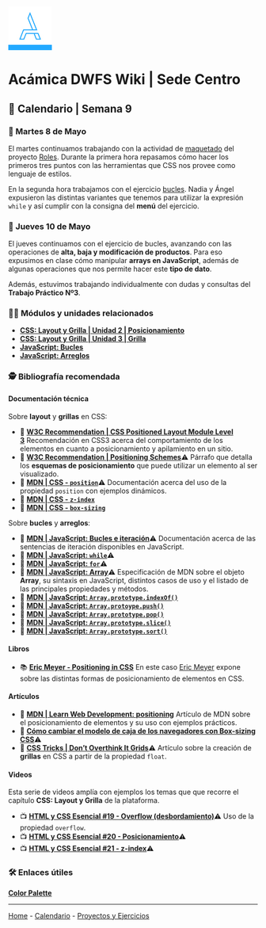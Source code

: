 <img src="/assets/acamica.jpg">

# Acámica DWFS Wiki | Sede Centro

## 📅 Calendario | Semana 9

### 🔴 Martes 8 de Mayo

El martes continuamos trabajando con la actividad de [maquetado](/roles/02-maquetado-de-grilla.md) del proyecto [Roles](/roles/roles.md). Durante la primera hora repasamos cómo hacer los primeros tres puntos con las herramientas que CSS nos provee como lenguaje de estilos.

En la segunda hora trabajamos con el ejercicio [bucles](/ejercicios/ejercicio-bucles.md). Nadia y Ángel expusieron las distintas variantes que tenemos para utilizar la expresión `while` y así cumplir con la consigna del **menú** del ejercicio.

### 🔴 Jueves 10 de Mayo

El jueves continuamos con el ejercicio de bucles, avanzando con las operaciones de **alta, baja y modificación de productos**. Para eso expusimos en clase cómo manipular **arrays en JavaScript**, además de algunas operaciones que nos permite hacer este **tipo de dato**.

Además, estuvimos trabajando individualmente con dudas y consultas del **Trabajo Práctico Nº3**.

### 👩‍💻 Módulos y unidades relacionados

* [**CSS: Layout y Grilla | Unidad 2 | Posicionamiento**](https://www.acamica.com/clases/3993/css-layout-grilla/a-que-llamamos-layout)
* [**CSS: Layout y Grilla | Unidad 3 | Grilla**](https://www.acamica.com/clases/3999/css-layout-grilla/que-es-una-grilla)
* [**JavaScript: Bucles**](https://www.acamica.com/cursos/384/javascript-bucles)
* [**JavaScript: Arreglos**](https://www.acamica.com/cursos/386/javascript-arreglos)

### 🕵️ Bibliografía recomendada

#### Documentación técnica

Sobre **layout** y **grillas** en CSS:

* 📄&nbsp;[**W3C Recommendation | CSS Positioned Layout Module Level 3**](https://www.w3.org/TR/css-position-3/)&nbsp;Recomendación en CSS3 acerca del comportamiento de los elementos en cuanto a posicionamiento y apilamiento en un sitio. 
* 📄&nbsp;[**W3C Recommendation | Positioning Schemes**](https://www.w3.org/TR/css-position-3/#pos-sch)⚠️&nbsp;Párrafo que detalla los **esquemas de posicionamiento** que puede utilizar un elemento al ser visualizado.  
* 📄&nbsp;[**MDN | CSS - `position`**](https://developer.mozilla.org/es/docs/Web/CSS/position)⚠️&nbsp;Documentación acerca del uso de la propiedad `position` con ejemplos dinámicos.
* 📄&nbsp;[**MDN | CSS - `z-index`**](https://developer.mozilla.org/es/docs/Web/CSS/z-index)
* 📄&nbsp;[**MDN | CSS - `box-sizing`**](https://developer.mozilla.org/es/docs/Web/CSS/box-sizing)

Sobre **bucles** y **arreglos**:

* 📄&nbsp;[**MDN | JavaScript: Bucles e iteración**](https://developer.mozilla.org/es/docs/Web/JavaScript/Guide/Bucles_e_iteraci%C3%B3n)⚠️&nbsp;Documentación acerca de las sentencias de iteración disponibles en JavaScript.
* 📄&nbsp;[**MDN | JavaScript: `while`**](https://developer.mozilla.org/es/docs/Web/JavaScript/Referencia/Sentencias/while)⚠️
* 📄&nbsp;[**MDN | JavaScript: `for`**](https://developer.mozilla.org/es/docs/Web/JavaScript/Referencia/Sentencias/for)⚠️
* 📄&nbsp;[**MDN | JavaScript: Array**](https://developer.mozilla.org/es/docs/Web/JavaScript/Referencia/Objetos_globales/Array)️️️️️️️️️⚠️&nbsp;Especificación de MDN sobre el objeto **Array**, su sintaxis en JavaScript, distintos casos de uso y el listado de las principales propiedades y métodos. 
* 📄&nbsp;[**MDN | JavaScript: `Array.prototype.indexOf()`**](https://developer.mozilla.org/es/docs/Web/JavaScript/Referencia/Objetos_globales/Array/indexOf)
* 📄&nbsp;[**MDN | JavaScript: `Array.protoype.push()`**](https://developer.mozilla.org/es/docs/Web/JavaScript/Referencia/Objetos_globales/Array/push)
* 📄&nbsp;[**MDN | JavaScript: `Array.prototype.pop()`**](https://developer.mozilla.org/es/docs/Web/JavaScript/Referencia/Objetos_globales/Array/pop)
* 📄&nbsp;[**MDN | JavaScript: `Array.prototype.slice()`**](https://developer.mozilla.org/es/docs/Web/JavaScript/Referencia/Objetos_globales/Array/slice)
* 📄&nbsp;[**MDN | JavaScript: `Array.prototype.sort()`**](https://developer.mozilla.org/es/docs/Web/JavaScript/Referencia/Objetos_globales/Array/sort)

#### Libros

* 📚&nbsp;[**Eric Meyer - Positioning in CSS**](http://shop.oreilly.com/product/0636920041719.do)&nbsp;En este caso [Eric Meyer](https://meyerweb.com/) expone sobre las distintas formas de posicionamiento de elementos en CSS. 

#### Artículos

* 🔖&nbsp;[**MDN | Learn Web Development: positioning**](https://developer.mozilla.org/en-US/docs/Learn/CSS/CSS_layout/Positioning)&nbsp;Artículo de MDN sobre el posicionamiento de elementos y su uso con ejemplos prácticos.
* 🔖&nbsp;[**Cómo cambiar el modelo de caja de los navegadores con Box-sizing CSS**](http://www.falconmasters.com/css/como-cambiar-modelo-de-caja-navegadores-box-sizing-css/)⚠️
* 🔖&nbsp;[**CSS Tricks | Don’t Overthink It Grids**](https://css-tricks.com/dont-overthink-it-grids/)️️️️⚠️ Artículo sobre la creación de **grillas** en CSS a partir de la propiedad `float`.
#### Videos

Esta serie de videos amplía con ejemplos los temas que que recorre el capítulo **CSS: Layout y Grilla** de la plataforma.

* 📺&nbsp;[**HTML y CSS Esencial #19 - Overflow (desbordamiento)**](https://www.youtube.com/watch?v=_uCDCpD2IYE)⚠️ Uso de la propiedad `overflow`.
* 📺&nbsp;[**HTML y CSS Esencial #20 - Posicionamiento**](https://www.youtube.com/watch?v=VN9TyFtqni0)⚠️
* 📺&nbsp;[**HTML y CSS Esencial #21 - z-index**](https://www.youtube.com/watch?v=u2O_ys4X1cQ)⚠️

### 🛠️ Enlaces útiles

**[Color Palette](http://www.color-hex.com/color-palettes/)**

----

[Home](/readme.md) - [Calendario](/semanas/calendario.md) - [Proyectos y Ejercicios](/proyectos-y-ejercicios.md)